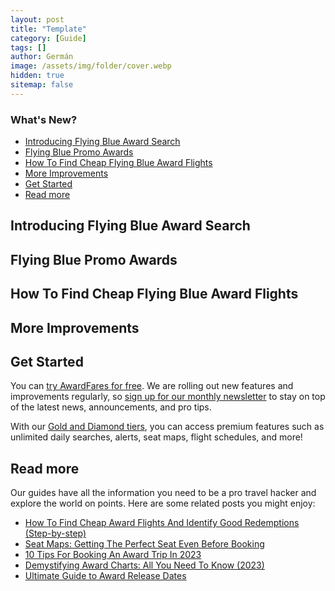 ```yaml
---
layout: post
title: "Template"
category: [Guide]
tags: []
author: Germán
image: /assets/img/folder/cover.webp
hidden: true
sitemap: false
---
```


### What's New?

- [Introducing Flying Blue Award Search](#introducing-flying-blue-award-search)
- [Flying Blue Promo Awards](#flying-blue-promo-awards)
- [How To Find Cheap Flying Blue Award Flights](#how-to-find-cheap-flying-blue-award-flights)
- [More Improvements](#more-improvements)
- [Get Started](#get-started)
- [Read more](#read-more)

## Introducing Flying Blue Award Search

## Flying Blue Promo Awards


## How To Find Cheap Flying Blue Award Flights

## More Improvements

## Get Started

You can [try AwardFares for free](https://awardfares.com/). We are rolling out new features and improvements regularly, so [sign up for our monthly newsletter](https://awardfares.com/newsletter) to stay on top of the latest news, announcements, and pro tips.

With our [Gold and Diamond tiers](https://awardfares.com/pricing), you can access premium features such as unlimited daily searches, alerts, seat maps, flight schedules, and more!

## Read more

Our guides have all the information you need to be a pro travel hacker and explore the world on points. Here are some related posts you might enjoy:

- [How To Find Cheap Award Flights And Identify Good Redemptions (Step-by-step)](https://blog.awardfares.com/how-to-find-cheap-award-flights/)
- [Seat Maps: Getting The Perfect Seat Even Before Booking](https://blog.awardfares.com/seatmaps-guide/)
- [10 Tips For Booking An Award Trip In 2023](https://blog.awardfares.com/award-trip-tips/)
- [Demystifying Award Charts: All You Need To Know (2023)](https://blog.awardfares.com/demystifying-award-charts/)
- [Ultimate Guide to Award Release Dates](https://blog.awardfares.com/ultimate-guide-to-award-release-dates)